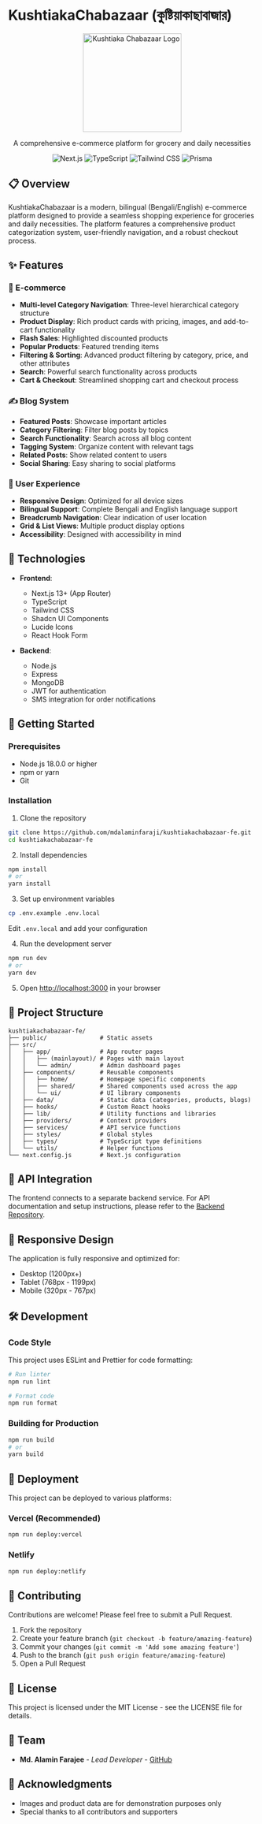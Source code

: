 # KushtiakaChabazaar (কুষ্টিয়াকাছাবাজার)

<div align="center">
  <img src="public/images/logo.png" alt="Kushtiaka Chabazaar Logo" width="200" />
  <p>A comprehensive e-commerce platform for grocery and daily necessities</p>
  
  ![Next.js](https://img.shields.io/badge/Next.js-13.0+-000000?style=for-the-badge&logo=next.js&logoColor=white)
  ![TypeScript](https://img.shields.io/badge/TypeScript-4.9+-3178C6?style=for-the-badge&logo=typescript&logoColor=white)
  ![Tailwind CSS](https://img.shields.io/badge/Tailwind_CSS-3.0+-38B2AC?style=for-the-badge&logo=tailwind-css&logoColor=white)
  ![Prisma](https://img.shields.io/badge/Prisma-4.0+-2D3748?style=for-the-badge&logo=prisma&logoColor=white)
</div>

## 📋 Overview

KushtiakaChabazaar is a modern, bilingual (Bengali/English) e-commerce platform designed to provide a seamless shopping experience for groceries and daily necessities. The platform features a comprehensive product categorization system, user-friendly navigation, and a robust checkout process.

## ✨ Features

### 🛒 E-commerce

- **Multi-level Category Navigation**: Three-level hierarchical category structure
- **Product Display**: Rich product cards with pricing, images, and add-to-cart functionality
- **Flash Sales**: Highlighted discounted products
- **Popular Products**: Featured trending items
- **Filtering & Sorting**: Advanced product filtering by category, price, and other attributes
- **Search**: Powerful search functionality across products
- **Cart & Checkout**: Streamlined shopping cart and checkout process

### ✍️ Blog System

- **Featured Posts**: Showcase important articles
- **Category Filtering**: Filter blog posts by topics
- **Search Functionality**: Search across all blog content
- **Tagging System**: Organize content with relevant tags
- **Related Posts**: Show related content to users
- **Social Sharing**: Easy sharing to social platforms

### 👥 User Experience

- **Responsive Design**: Optimized for all device sizes
- **Bilingual Support**: Complete Bengali and English language support
- **Breadcrumb Navigation**: Clear indication of user location
- **Grid & List Views**: Multiple product display options
- **Accessibility**: Designed with accessibility in mind

## 🔧 Technologies

- **Frontend**:

  - Next.js 13+ (App Router)
  - TypeScript
  - Tailwind CSS
  - Shadcn UI Components
  - Lucide Icons
  - React Hook Form

- **Backend**:
  - Node.js
  - Express
  - MongoDB
  - JWT for authentication
  - SMS integration for order notifications

## 🚀 Getting Started

### Prerequisites

- Node.js 18.0.0 or higher
- npm or yarn
- Git

### Installation

1. Clone the repository

```bash
git clone https://github.com/mdalaminfaraji/kushtiakachabazaar-fe.git
cd kushtiakachabazaar-fe
```

2. Install dependencies

```bash
npm install
# or
yarn install
```

3. Set up environment variables

```bash
cp .env.example .env.local
```

Edit `.env.local` and add your configuration

4. Run the development server

```bash
npm run dev
# or
yarn dev
```

5. Open [http://localhost:3000](http://localhost:3000) in your browser

## 📁 Project Structure

```
kushtiakachabazaar-fe/
├── public/               # Static assets
├── src/
│   ├── app/              # App router pages
│   │   ├── (mainlayout)/ # Pages with main layout
│   │   └── admin/        # Admin dashboard pages
│   ├── components/       # Reusable components
│   │   ├── home/         # Homepage specific components
│   │   ├── shared/       # Shared components used across the app
│   │   └── ui/           # UI library components
│   ├── data/             # Static data (categories, products, blogs)
│   ├── hooks/            # Custom React hooks
│   ├── lib/              # Utility functions and libraries
│   ├── providers/        # Context providers
│   ├── services/         # API service functions
│   ├── styles/           # Global styles
│   ├── types/            # TypeScript type definitions
│   └── utils/            # Helper functions
└── next.config.js        # Next.js configuration
```

## 🔄 API Integration

The frontend connects to a separate backend service. For API documentation and setup instructions, please refer to the [Backend Repository](https://github.com/mdalaminfaraji/kushtiakachabazaar).

## 📱 Responsive Design

The application is fully responsive and optimized for:

- Desktop (1200px+)
- Tablet (768px - 1199px)
- Mobile (320px - 767px)

## 🛠️ Development

### Code Style

This project uses ESLint and Prettier for code formatting:

```bash
# Run linter
npm run lint

# Format code
npm run format
```

### Building for Production

```bash
npm run build
# or
yarn build
```

## 🚢 Deployment

This project can be deployed to various platforms:

### Vercel (Recommended)

```bash
npm run deploy:vercel
```

### Netlify

```bash
npm run deploy:netlify
```

## 🤝 Contributing

Contributions are welcome! Please feel free to submit a Pull Request.

1. Fork the repository
2. Create your feature branch (`git checkout -b feature/amazing-feature`)
3. Commit your changes (`git commit -m 'Add some amazing feature'`)
4. Push to the branch (`git push origin feature/amazing-feature`)
5. Open a Pull Request

## 📄 License

This project is licensed under the MIT License - see the LICENSE file for details.

## 👥 Team

- **Md. Alamin Farajee** - _Lead Developer_ - [GitHub](https://github.com/mdalaminfaraji)

## 🙏 Acknowledgments

- Images and product data are for demonstration purposes only
- Special thanks to all contributors and supporters
